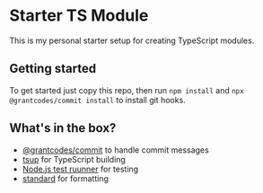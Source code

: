 # Starter TS Module

This is my personal starter setup for creating TypeScript modules.

## Getting started

To get started just copy this repo, then run `npm install` and `npx @grantcodes/commit install` to install git hooks.

## What's in the box?

- [@grantcodes/commit](https://github.com/grantcodes/commit) to handle commit messages
- [tsup](https://github.com/egoist/tsup) for TypeScript building
- [Node.js test ruunner](https://nodejs.org/api/test.html) for testing
- [standard](https://github.com/standard/ts-standard) for formatting
